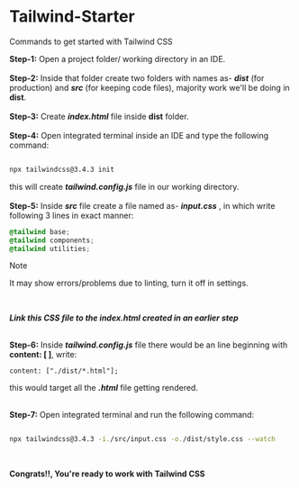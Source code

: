 # Tailwind-Starter
Commands to get started with Tailwind CSS

**Step-1:** Open a project folder/ working directory in an IDE.
<br>
<br>
**Step-2:** Inside that folder create two folders with names as- _**dist**_ (for production) and _**src**_ (for keeping code files), majority work we'll be doing in **dist**.
<br>
<br>
**Step-3:** Create **_index.html_** file inside **dist** folder.
<br>
<br>
**Step-4:** Open integrated terminal inside an IDE and type the following command:
```bash

npx tailwindcss@3.4.3 init
```
this will create **_tailwind.config.js_** file in our working directory.
<br>
<br>
**Step-5:** Inside **_src_** file create a file named as- **_input.css_** , in which write following 3 lines in exact manner:
```css
@tailwind base;
@tailwind components;
@tailwind utilities;
```
> [!NOTE]
> It may show errors/problems due to linting, turn it off in settings.
<br>

**_Link this CSS file to the index.html created in an earlier step_**
<br>
<br>

**Step-6:** Inside **_tailwind.config.js_** file there would be an line beginning with **content: [ ]**, write:
```
content: ["./dist/*.html"];
```
this would target all the **_.html_** file getting rendered.
<br>
<br>

**Step-7:** Open integrated terminal and run the following command:
```bash

npx tailwindcss@3.4.3 -i./src/input.css -o./dist/style.css --watch
```
<br>

**Congrats!!, You're ready to work with Tailwind CSS**
